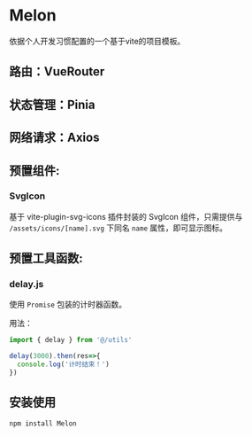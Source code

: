 # Melon

依据个人开发习惯配置的一个基于vite的项目模板。

## 路由：VueRouter

## 状态管理：Pinia

## 网络请求：Axios

## 预置组件:

### SvgIcon
基于 vite-plugin-svg-icons 插件封装的 SvgIcon 组件，只需提供与 `/assets/icons/[name].svg` 下同名 `name` 属性，即可显示图标。

## 预置工具函数:

### delay.js
使用 `Promise` 包装的计时器函数。

用法：
```js
import { delay } from '@/utils'

delay(3000).then(res=>{
  console.log('计时结束！')
})
```

## 安装使用

`npm install Melon`

